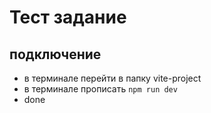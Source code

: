 # Тест задание
## подключение 
- в терминале перейти в папку vite-project
- в терминале прописать  `npm run dev` 
- done
